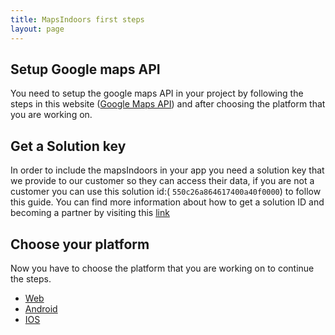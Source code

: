 ```yaml
---
title: MapsIndoors first steps
layout: page
---
```

## Setup Google maps API

You need to setup the google maps API in your project by following the steps in this website ([Google Maps API](https://developers.google.com/maps/documentation)) and after choosing the platform that you are working on.

## Get a Solution key

In order to include the mapsIndoors in your app you need a solution key that we provide to our customer so they can access their data, if you are not a customer you can use this solution id:( `550c26a864617400a40f0000`) to follow this guide.
You can find more information about how to get a solution ID and becoming a partner by visiting this [link](https://www.mapspeople.com/become-a-partner)

## Choose your platform

Now you have to choose the platform that you are working on to continue the steps. 	

* [Web](/web)
* [Android](/android)
* [IOS](/ios)
